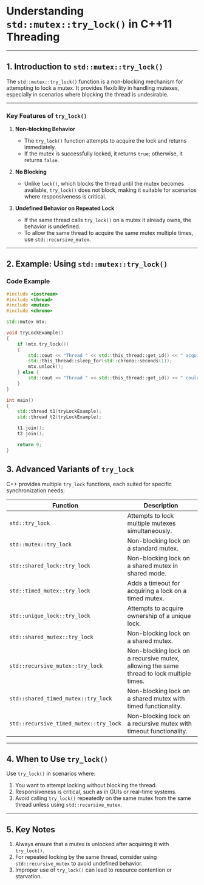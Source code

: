 # **Understanding `std::mutex::try_lock()` in C++11 Threading**

---

## **1. Introduction to `std::mutex::try_lock()`**

The `std::mutex::try_lock()` function is a non-blocking mechanism for attempting to lock a mutex. It provides flexibility in handling mutexes, especially in scenarios where blocking the thread is undesirable.

---

### **Key Features of `try_lock()`**

1. **Non-blocking Behavior**  
   - The `try_lock()` function attempts to acquire the lock and returns immediately.
   - If the mutex is successfully locked, it returns `true`; otherwise, it returns `false`.

2. **No Blocking**  
   - Unlike `lock()`, which blocks the thread until the mutex becomes available, `try_lock()` does not block, making it suitable for scenarios where responsiveness is critical.

3. **Undefined Behavior on Repeated Lock**  
   - If the same thread calls `try_lock()` on a mutex it already owns, the behavior is undefined.
   - To allow the same thread to acquire the same mutex multiple times, use `std::recursive_mutex`.

---

## **2. Example: Using `std::mutex::try_lock()`**

### **Code Example**
```cpp
#include <iostream>
#include <thread>
#include <mutex>
#include <chrono>

std::mutex mtx;

void tryLockExample() 
{
    if (mtx.try_lock()) 
    {
        std::cout << "Thread " << std::this_thread::get_id() << " acquired the lock.\n";
        std::this_thread::sleep_for(std::chrono::seconds(1));
        mtx.unlock();
    } else {
        std::cout << "Thread " << std::this_thread::get_id() << " could not acquire the lock.\n";
    }
}

int main() 
{
    std::thread t1(tryLockExample);
    std::thread t2(tryLockExample);

    t1.join();
    t2.join();

    return 0;
}
```

## 3. Advanced Variants of `try_lock`

C++ provides multiple `try_lock` functions, each suited for specific synchronization needs:

| **Function**                        | **Description**                                                                 |
|-------------------------------------|---------------------------------------------------------------------------------|
| `std::try_lock`                     | Attempts to lock multiple mutexes simultaneously.                              |
| `std::mutex::try_lock`              | Non-blocking lock on a standard mutex.                                         |
| `std::shared_lock::try_lock`        | Non-blocking lock on a shared mutex in shared mode.                            |
| `std::timed_mutex::try_lock`        | Adds a timeout for acquiring a lock on a timed mutex.                          |
| `std::unique_lock::try_lock`        | Attempts to acquire ownership of a unique lock.                                |
| `std::shared_mutex::try_lock`       | Non-blocking lock on a shared mutex.                                           |
| `std::recursive_mutex::try_lock`    | Non-blocking lock on a recursive mutex, allowing the same thread to lock multiple times. |
| `std::shared_timed_mutex::try_lock` | Non-blocking lock on a shared mutex with timed functionality.                  |
| `std::recursive_timed_mutex::try_lock` | Non-blocking lock on a recursive mutex with timeout functionality.           |

---

## 4. When to Use `try_lock()`

Use `try_lock()` in scenarios where:

1. You want to attempt locking without blocking the thread.
2. Responsiveness is critical, such as in GUIs or real-time systems.
3. Avoid calling `try_lock()` repeatedly on the same mutex from the same thread unless using `std::recursive_mutex`.

---

## 5. Key Notes

1. Always ensure that a mutex is unlocked after acquiring it with `try_lock()`.
2. For repeated locking by the same thread, consider using `std::recursive_mutex` to avoid undefined behavior.
3. Improper use of `try_lock()` can lead to resource contention or starvation.
